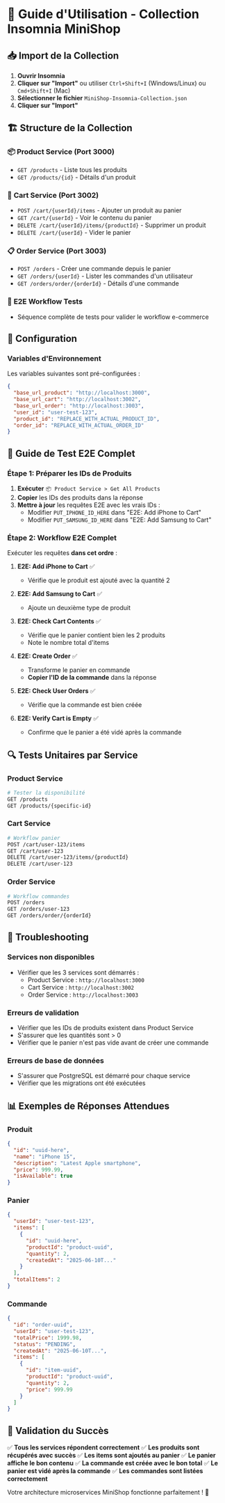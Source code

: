 # 🚀 Guide d'Utilisation - Collection Insomnia MiniShop

## 📥 Import de la Collection

1. **Ouvrir Insomnia**
2. **Cliquer sur "Import"** ou utiliser `Ctrl+Shift+I` (Windows/Linux) ou `Cmd+Shift+I` (Mac)
3. **Sélectionner le fichier** `MiniShop-Insomnia-Collection.json`
4. **Cliquer sur "Import"**

## 🏗️ Structure de la Collection

### 📦 **Product Service** (Port 3000)
- `GET /products` - Liste tous les produits
- `GET /products/{id}` - Détails d'un produit

### 🛒 **Cart Service** (Port 3002)
- `POST /cart/{userId}/items` - Ajouter un produit au panier
- `GET /cart/{userId}` - Voir le contenu du panier
- `DELETE /cart/{userId}/items/{productId}` - Supprimer un produit
- `DELETE /cart/{userId}` - Vider le panier

### 📋 **Order Service** (Port 3003)
- `POST /orders` - Créer une commande depuis le panier
- `GET /orders/{userId}` - Lister les commandes d'un utilisateur
- `GET /orders/order/{orderId}` - Détails d'une commande

### 🎯 **E2E Workflow Tests**
- Séquence complète de tests pour valider le workflow e-commerce

## 🔧 Configuration

### Variables d'Environnement
Les variables suivantes sont pré-configurées :

```json
{
  "base_url_product": "http://localhost:3000",
  "base_url_cart": "http://localhost:3002", 
  "base_url_order": "http://localhost:3003",
  "user_id": "user-test-123",
  "product_id": "REPLACE_WITH_ACTUAL_PRODUCT_ID",
  "order_id": "REPLACE_WITH_ACTUAL_ORDER_ID"
}
```

## 🎯 Guide de Test E2E Complet

### **Étape 1: Préparer les IDs de Produits**

1. **Exécuter** `📦 Product Service > Get All Products`
2. **Copier** les IDs des produits dans la réponse
3. **Mettre à jour** les requêtes E2E avec les vrais IDs :
   - Modifier `PUT_IPHONE_ID_HERE` dans "E2E: Add iPhone to Cart"
   - Modifier `PUT_SAMSUNG_ID_HERE` dans "E2E: Add Samsung to Cart"

### **Étape 2: Workflow E2E Complet**

Exécuter les requêtes **dans cet ordre** :

1. **E2E: Add iPhone to Cart** ✅
   - Vérifie que le produit est ajouté avec la quantité 2

2. **E2E: Add Samsung to Cart** ✅
   - Ajoute un deuxième type de produit

3. **E2E: Check Cart Contents** ✅
   - Vérifie que le panier contient bien les 2 produits
   - Note le nombre total d'items

4. **E2E: Create Order** ✅
   - Transforme le panier en commande
   - **Copier l'ID de la commande** dans la réponse

5. **E2E: Check User Orders** ✅
   - Vérifie que la commande est bien créée

6. **E2E: Verify Cart is Empty** ✅
   - Confirme que le panier a été vidé après la commande

## 🔍 Tests Unitaires par Service

### Product Service
```bash
# Tester la disponibilité
GET /products
GET /products/{specific-id}
```

### Cart Service
```bash
# Workflow panier
POST /cart/user-123/items
GET /cart/user-123
DELETE /cart/user-123/items/{productId}
DELETE /cart/user-123
```

### Order Service
```bash
# Workflow commandes
POST /orders
GET /orders/user-123
GET /orders/order/{orderId}
```

## 🚨 Troubleshooting

### **Services non disponibles**
- Vérifier que les 3 services sont démarrés :
  - Product Service : `http://localhost:3000`
  - Cart Service : `http://localhost:3002`
  - Order Service : `http://localhost:3003`

### **Erreurs de validation**
- Vérifier que les IDs de produits existent dans Product Service
- S'assurer que les quantités sont > 0
- Vérifier que le panier n'est pas vide avant de créer une commande

### **Erreurs de base de données**
- S'assurer que PostgreSQL est démarré pour chaque service
- Vérifier que les migrations ont été exécutées

## 📊 Exemples de Réponses Attendues

### Produit
```json
{
  "id": "uuid-here",
  "name": "iPhone 15",
  "description": "Latest Apple smartphone",
  "price": 999.99,
  "isAvailable": true
}
```

### Panier
```json
{
  "userId": "user-test-123",
  "items": [
    {
      "id": "uuid-here",
      "productId": "product-uuid",
      "quantity": 2,
      "createdAt": "2025-06-10T..."
    }
  ],
  "totalItems": 2
}
```

### Commande
```json
{
  "id": "order-uuid",
  "userId": "user-test-123",
  "totalPrice": 1999.98,
  "status": "PENDING",
  "createdAt": "2025-06-10T...",
  "items": [
    {
      "id": "item-uuid",
      "productId": "product-uuid",
      "quantity": 2,
      "price": 999.99
    }
  ]
}
```

## 🎉 Validation du Succès

✅ **Tous les services répondent correctement**
✅ **Les produits sont récupérés avec succès**
✅ **Les items sont ajoutés au panier**
✅ **Le panier affiche le bon contenu**
✅ **La commande est créée avec le bon total**
✅ **Le panier est vidé après la commande**
✅ **Les commandes sont listées correctement**

Votre architecture microservices MiniShop fonctionne parfaitement ! 🚀
